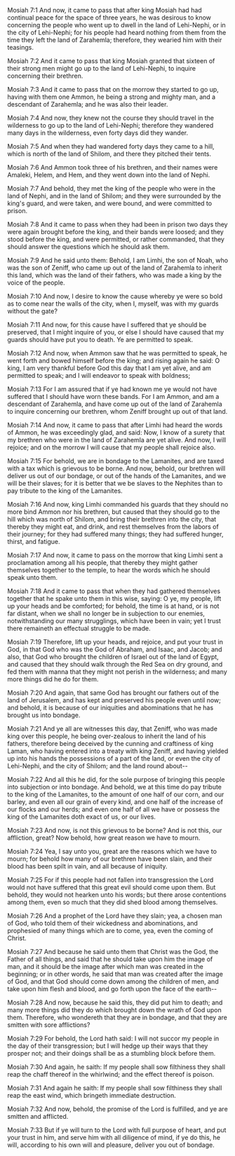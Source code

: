 Mosiah 7:1 And now, it came to pass that after king Mosiah had had
continual peace for the space of three years, he was desirous to know
concerning the people who went up to dwell in the land of Lehi-Nephi, or
in the city of Lehi-Nephi; for his people had heard nothing from them
from the time they left the land of Zarahemla; therefore, they wearied
him with their teasings.

Mosiah 7:2 And it came to pass that king Mosiah granted that sixteen of
their strong men might go up to the land of Lehi-Nephi, to inquire
concerning their brethren.

Mosiah 7:3 And it came to pass that on the morrow they started to go up,
having with them one Ammon, he being a strong and mighty man, and a
descendant of Zarahemla; and he was also their leader.

Mosiah 7:4 And now, they knew not the course they should travel in the
wilderness to go up to the land of Lehi-Nephi; therefore they wandered
many days in the wilderness, even forty days did they wander.

Mosiah 7:5 And when they had wandered forty days they came to a hill,
which is north of the land of Shilom, and there they pitched their
tents.

Mosiah 7:6 And Ammon took three of his brethren, and their names were
Amaleki, Helem, and Hem, and they went down into the land of Nephi.

Mosiah 7:7 And behold, they met the king of the people who were in the
land of Nephi, and in the land of Shilom; and they were surrounded by
the king's guard, and were taken, and were bound, and were committed to
prison.

Mosiah 7:8 And it came to pass when they had been in prison two days
they were again brought before the king, and their bands were loosed;
and they stood before the king, and were permitted, or rather commanded,
that they should answer the questions which he should ask them.

Mosiah 7:9 And he said unto them: Behold, I am Limhi, the son of Noah,
who was the son of Zeniff, who came up out of the land of Zarahemla to
inherit this land, which was the land of their fathers, who was made a
king by the voice of the people.

Mosiah 7:10 And now, I desire to know the cause whereby ye were so bold
as to come near the walls of the city, when I, myself, was with my
guards without the gate?

Mosiah 7:11 And now, for this cause have I suffered that ye should be
preserved, that I might inquire of you, or else I should have caused
that my guards should have put you to death. Ye are permitted to speak.

Mosiah 7:12 And now, when Ammon saw that he was permitted to speak, he
went forth and bowed himself before the king; and rising again he said:
O king, I am very thankful before God this day that I am yet alive, and
am permitted to speak; and I will endeavor to speak with boldness;

Mosiah 7:13 For I am assured that if ye had known me ye would not have
suffered that I should have worn these bands. For I am Ammon, and am a
descendant of Zarahemla, and have come up out of the land of Zarahemla
to inquire concerning our brethren, whom Zeniff brought up out of that
land.

Mosiah 7:14 And now, it came to pass that after Limhi had heard the
words of Ammon, he was exceedingly glad, and said: Now, I know of a
surety that my brethren who were in the land of Zarahemla are yet alive.
And now, I will rejoice; and on the morrow I will cause that my people
shall rejoice also.

Mosiah 7:15 For behold, we are in bondage to the Lamanites, and are
taxed with a tax which is grievous to be borne. And now, behold, our
brethren will deliver us out of our bondage, or out of the hands of the
Lamanites, and we will be their slaves; for it is better that we be
slaves to the Nephites than to pay tribute to the king of the Lamanites.

Mosiah 7:16 And now, king Limhi commanded his guards that they should no
more bind Ammon nor his brethren, but caused that they should go to the
hill which was north of Shilom, and bring their brethren into the city,
that thereby they might eat, and drink, and rest themselves from the
labors of their journey; for they had suffered many things; they had
suffered hunger, thirst, and fatigue.

Mosiah 7:17 And now, it came to pass on the morrow that king Limhi sent
a proclamation among all his people, that thereby they might gather
themselves together to the temple, to hear the words which he should
speak unto them.

Mosiah 7:18 And it came to pass that when they had gathered themselves
together that he spake unto them in this wise, saying: O ye, my people,
lift up your heads and be comforted; for behold, the time is at hand, or
is not far distant, when we shall no longer be in subjection to our
enemies, notwithstanding our many strugglings, which have been in vain;
yet I trust there remaineth an effectual struggle to be made.

Mosiah 7:19 Therefore, lift up your heads, and rejoice, and put your
trust in God, in that God who was the God of Abraham, and Isaac, and
Jacob; and also, that God who brought the children of Israel out of the
land of Egypt, and caused that they should walk through the Red Sea on
dry ground, and fed them with manna that they might not perish in the
wilderness; and many more things did he do for them.

Mosiah 7:20 And again, that same God has brought our fathers out of the
land of Jerusalem, and has kept and preserved his people even until now;
and behold, it is because of our iniquities and abominations that he has
brought us into bondage.

Mosiah 7:21 And ye all are witnesses this day, that Zeniff, who was made
king over this people, he being over-zealous to inherit the land of his
fathers, therefore being deceived by the cunning and craftiness of king
Laman, who having entered into a treaty with king Zeniff, and having
yielded up into his hands the possessions of a part of the land, or even
the city of Lehi-Nephi, and the city of Shilom; and the land round
about--

Mosiah 7:22 And all this he did, for the sole purpose of bringing this
people into subjection or into bondage. And behold, we at this time do
pay tribute to the king of the Lamanites, to the amount of one half of
our corn, and our barley, and even all our grain of every kind, and one
half of the increase of our flocks and our herds; and even one half of
all we have or possess the king of the Lamanites doth exact of us, or
our lives.

Mosiah 7:23 And now, is not this grievous to be borne? And is not this,
our affliction, great? Now behold, how great reason we have to mourn.

Mosiah 7:24 Yea, I say unto you, great are the reasons which we have to
mourn; for behold how many of our brethren have been slain, and their
blood has been spilt in vain, and all because of iniquity.

Mosiah 7:25 For if this people had not fallen into transgression the
Lord would not have suffered that this great evil should come upon them.
But behold, they would not hearken unto his words; but there arose
contentions among them, even so much that they did shed blood among
themselves.

Mosiah 7:26 And a prophet of the Lord have they slain; yea, a chosen man
of God, who told them of their wickedness and abominations, and
prophesied of many things which are to come, yea, even the coming of
Christ.

Mosiah 7:27 And because he said unto them that Christ was the God, the
Father of all things, and said that he should take upon him the image of
man, and it should be the image after which man was created in the
beginning; or in other words, he said that man was created after the
image of God, and that God should come down among the children of men,
and take upon him flesh and blood, and go forth upon the face of the
earth--

Mosiah 7:28 And now, because he said this, they did put him to death;
and many more things did they do which brought down the wrath of God
upon them. Therefore, who wondereth that they are in bondage, and that
they are smitten with sore afflictions?

Mosiah 7:29 For behold, the Lord hath said: I will not succor my people
in the day of their transgression; but I will hedge up their ways that
they prosper not; and their doings shall be as a stumbling block before
them.

Mosiah 7:30 And again, he saith: If my people shall sow filthiness they
shall reap the chaff thereof in the whirlwind; and the effect thereof is
poison.

Mosiah 7:31 And again he saith: If my people shall sow filthiness they
shall reap the east wind, which bringeth immediate destruction.

Mosiah 7:32 And now, behold, the promise of the Lord is fulfilled, and
ye are smitten and afflicted.

Mosiah 7:33 But if ye will turn to the Lord with full purpose of heart,
and put your trust in him, and serve him with all diligence of mind, if
ye do this, he will, according to his own will and pleasure, deliver you
out of bondage.
